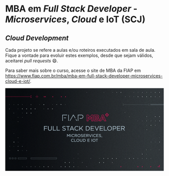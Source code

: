 # MBA em *Full Stack Developer* - *Microservices*, *Cloud* e IoT (SCJ)

## *Cloud Development*

Cada projeto se refere a aulas e/ou roteiros executados em sala de aula.
Fique a vontade para evoluir estes exemplos, desde que sejam válidos, aceitarei *pull requests* :smile:.

Para saber mais sobre o curso, acesse o site de MBA da FIAP em https://www.fiap.com.br/mba/mba-em-full-stack-developer-microservices-cloud-e-iot/.

![FIAP MBA](../img/full-stack.png)
